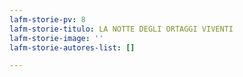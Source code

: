 ```yaml
---
lafm-storie-pv: 8
lafm-storie-titulo: LA NOTTE DEGLI ORTAGGI VIVENTI
lafm-storie-image: ''
lafm-storie-autores-list: []

---
```

